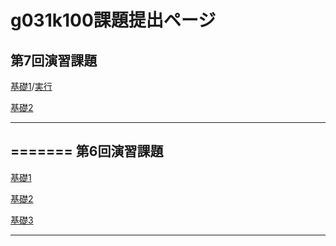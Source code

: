 g031k100課題提出ページ
=======
第7回演習課題
----------------

[基礎1](https://github.com/tahashidayon/g031k100/blob/master/app/Controller/BoardsController.php)/[実行](http://49.212.46.130/~g031k100/cake/boards) 

[基礎2](http://49.212.46.130/~g031k100/jQuery.html)


------------
=======
第6回演習課題
----------------

[基礎1](http://www.cakephp.org) 

[基礎2](https://github.com/tahashidayon/g031k100_kadai/blob/master/cake/app/Controller/MushupController.php)

[基礎3](https://github.com/tahashidayon/g031k100_kadai/blob/master/cake/app/Controller/JoinController.php)


------------

